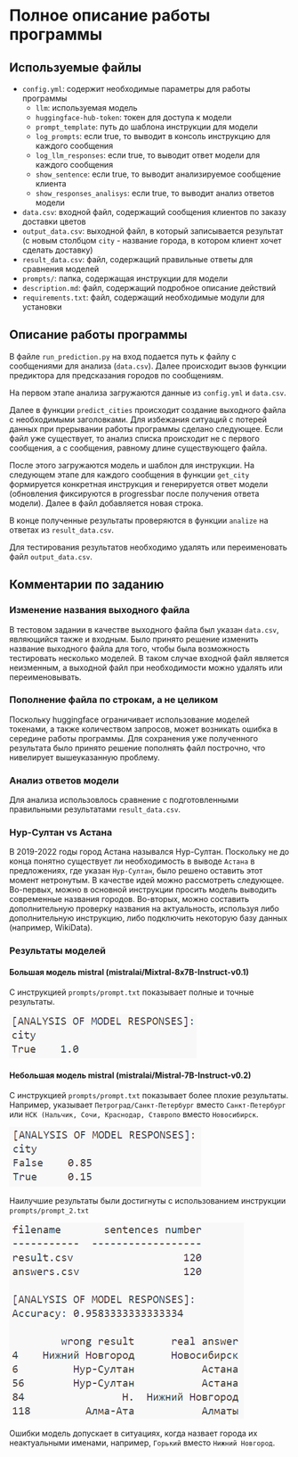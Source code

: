 # Полное описание работы программы

## Используемые файлы

- `config.yml`: содержит необходимые параметры для работы программы
	- `llm`: используемая модель
    - `huggingface-hub-token`: токен для доступа к модели
    - `prompt_template`: путь до шаблона инструкции для модели
    - `log_prompts`: если true, то выводит в консоль инструкцию для каждого сообщения
    - `log_llm_responses`: если true, то выводит ответ модели для каждого сообщения
    - `show_sentence`: если true, то выводит анализируемое сообщение клиента
    - `show_responses_analisys`: если true, то выводит анализ ответов модели
- `data.csv`: входной файл, содержащий сообщения клиентов по заказу доставки цветов
- `output_data.csv`: выходной файл, в который записывается результат (с новым столбцом `city` - название города, в котором клиент хочет сделать доставку)
- `result_data.csv`: файл, содержащий правильные ответы для сравнения моделей
- `prompts/`: папка, содержащая инструкции для модели
- `description.md`: файл, содержащий подробное описание действий
- `requirements.txt`: файл, содержащий  необходимые модули для установки


## Описание работы программы
В файле `run_prediction.py` на вход подается путь к файлу с сообщениями для анализа (`data.csv`).
Далее происходит вызов функции предиктора для предсказания городов по сообщениям.

На первом этапе анализа загружаются данные из `config.yml` и `data.csv`.

Далее в функции `predict_cities` происходит создание выходного файла с необходимыми заголовками. Для избежания ситуаций с потерей данных при прерывании работы программы сделано следующее. Если файл уже существует, то анализ списка происходит не с первого сообщения, а с сообщения, равному длине существующего файла.

После этого загружаются модель и шаблон для инструкции. На следующем этапе для каждого сообщения в функции `get_city` формируется конкретная инструкция и генерируется ответ модели (обновления фиксируются в progressbar после получения ответа модели). Далее в файл добавляется новая строка.

В конце полученные результаты проверяются в функции `analize` на ответах из `result_data.csv`.

Для тестирования результатов необходимо удалять или переименовать файл `output_data.csv`.

## Комментарии по заданию

### Изменение названия выходного файла
В тестовом задании в качестве выходного файла был указан `data.csv`, являющийся также и входным. Было принято решение изменить название выходного файла для того, чтобы была возможность тестировать несколько моделей. В таком случае входной файл является неизменным, а выходной файл при необходимости можно удалять или переименовывать.

### Пополнение файла по строкам, а не целиком
Поскольку huggingface ограничивает использование моделей токенами, а также количеством запросов, может возникать ошибка в середине работы программы. Для сохранения уже полученного результата было принято решение пополнять файл построчно, что нивелирует вышеуказанную проблему.

### Анализ ответов модели
Для анализа использовлось сравнение с подготовленными правильными результатами `result_data.csv`.

### Нур-Султан vs Астана
В 2019-2022 годы город Астана назывался Нур-Султан. Поскольку не до конца понятно существует ли необходимость в выводе `Астана` в предложениях, где указан `Нур-Султан`, было решено оставить этот момент нетронутым.
В качестве идей можно рассмотреть следующее.  Во-первых, можно в основной инструкции просить модель выводить современные названия городов. Во-вторых, можно составить дополнительную проверку названия на актуальность, используя либо дополнительную инструкцию, либо подключить некоторую базу данных (например, WikiData).

### Результаты моделей

#### Большая модель mistral (mistralai/Mixtral-8x7B-Instruct-v0.1)
С инструкцией `prompts/prompt.txt` показывает полные и точные результаты. 

![alt text](images/image_1.png)

#### Небольшая модель mistral (mistralai/Mistral-7B-Instruct-v0.2)
С инструкцией `prompts/prompt.txt` показывает более плохие результаты. Например, указывает `Петроград/Санкт-Петербург` вместо `Санкт-Петербург` или `НСК (Нальчик, Сочи, Краснодар, Ставропо` вместо `Новосибирск`.

![alt text](images/image_2.png)

Наилучшие результаты были достигнуты с использованием инструкции `prompts/prompt_2.txt`

![alt text](images/image_3.png)

Ошибки модель допускает в ситуациях, когда назвает города их неактуальными именами, например, `Горький` вместо `Нижний Новгород`.
